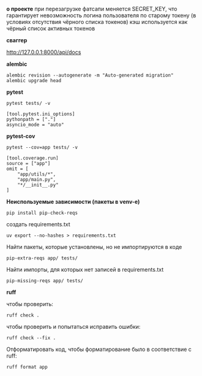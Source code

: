 
**о проекте**
при перезагрузке фатсапи меняется SECRET_KEY, что гарантирует невозможность логина пользователя по старому токену 
(в условиях отсутствия чёрного списка токенов)
кэш используется как чёрный список активных токенов

**cваггер**

http://127.0.0.1:8000/api/docs

**alembic**

    alembic revision --autogenerate -m "Auto-generated migration"
    alembic upgrade head


**pytest**

    pytest tests/ -v

    [tool.pytest.ini_options]
    pythonpath = ["."]
    asyncio_mode = "auto"

**pytest-cov**

    pytest --cov=app tests/ -v

    [tool.coverage.run]
    source = ["app"]
    omit = [
        "app/utils/*",
        "app/main.py",
        "*/__init__.py"
    ]

**Неиспользуемые зависимости (пакеты в venv-е)**

    pip install pip-check-reqs

создать requirements.txt

    uv export --no-hashes > requirements.txt

Найти пакеты, которые установлены, но не импортируются в коде

    pip-extra-reqs app/ tests/

Найти импорты, для которых нет записей в requirements.txt

    pip-missing-reqs app/ tests/

**ruff**

чтобы проверить:

    ruff check .

чтобы проверить и попытаться исправить ошибки: 

    ruff check --fix .

Отформатировать код, чтобы форматирование было в соответствие с ruff:

    ruff format app